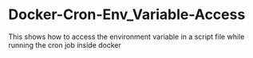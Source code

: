 # Docker-Cron-Env_Variable-Access
This shows how to access the environment variable in a script file while running the cron job inside docker

